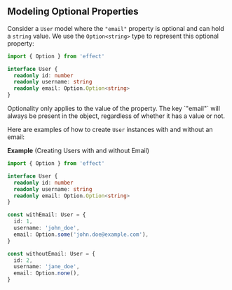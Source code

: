 ## Modeling Optional Properties

Consider a `User` model where the `"email"` property is optional and can hold a `string` value. We use the `Option<string>` type to represent this optional property:

```ts {6} twoslash
import { Option } from 'effect'

interface User {
  readonly id: number
  readonly username: string
  readonly email: Option.Option<string>
}
```

<Aside type="note" title="Property Key Always Present">
  Optionality only applies to the value of the property. The key `"email"`
  will always be present in the object, regardless of whether it has a
  value or not.
</Aside>

Here are examples of how to create `User` instances with and without an email:

**Example** (Creating Users with and without Email)

```ts twoslash
import { Option } from 'effect'

interface User {
  readonly id: number
  readonly username: string
  readonly email: Option.Option<string>
}

const withEmail: User = {
  id: 1,
  username: 'john_doe',
  email: Option.some('john.doe@example.com'),
}

const withoutEmail: User = {
  id: 2,
  username: 'jane_doe',
  email: Option.none(),
}
```
